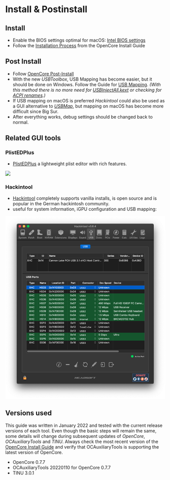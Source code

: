 # Install & Postinstall

## Install

* Enable the BIOS settings optimal for macOS: [Intel BIOS settings](https://dortania.github.io/OpenCore-Install-Guide/config.plist/comet-lake.html#intel-bios-settings)
* Follow the [Installation Process](https://dortania.github.io/OpenCore-Install-Guide/installation/installation-process.html#installation-process) from the OpenCore Install Guide

## Post Install

* Follow [OpenCore Post-Install](https://dortania.github.io/OpenCore-Post-Install/)
* With the new _USBToolbox_, USB Mapping has become easier, but it should be done on Windows. Follow the Guide for [USB Mapping](install-postinstall/usb-mapping.md). _(With this method there is no more need for_ [_USBInjectAll.kext_](https://dortania.github.io/OpenCore-Post-Install/usb/system-preparation.html#system-preparation) _or checking for_ [_ACPI renames_](https://dortania.github.io/OpenCore-Post-Install/usb/system-preparation.html#checking-what-renames-you-need)_.)_
* If USB mapping on macOS is preferred _Hackintool_ could also be used as a GUI alternative to [_USBMap_](https://dortania.github.io/OpenCore-Post-Install/usb/intel-mapping/intel.html), but mapping on macOS has become more difficult since Big Sur.
* After everything works, debug settings should be changed back to normal.

## Related GUI tools

### PlistEDPlus

* [PlistEDPlus](https://github.com/ic005k/PlistEDPlus) a lightweight plist editor with rich features.

![](../images/plist\_ed\_plus.png)

### Hackintool

* [Hackintool](https://github.com/headkaze/Hackintool) completely supports vanilla installs, is open source and is popular in the German hackintosh community.
* useful for system information, iGPU configuration and USB mapping:

![](../images/hackintool.png)

## Versions used

This guide was written in January 2022 and tested with the current release versions of each tool. Even though the basic steps will remain the same, some details will change during subsequent updates of _OpenCore_, _OCAuxiliaryTools_ and _TINU_. Always check the most recent version of the [OpenCore Install Guide](https://dortania.github.io/OpenCore-Install-Guide/) and verify that OCAuxiliaryTools is supporting the latest version of OpenCore.

* OpenCore 0.7.7
* OCAuxiliaryTools 20220110 for OpenCore 0.7.7
* TINU 3.0.1
